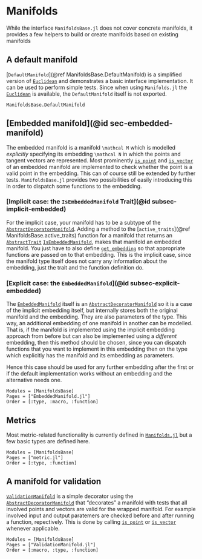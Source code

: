 # Manifolds

While the interface `ManifoldsBase.jl` does not cover concrete manifolds, it provides a few
helpers to build or create manifolds based on existing manifolds

## A default manifold

[`DefaultManifold`](@ref ManifoldsBase.DefaultManifold) is a simplified version of [`Euclidean`](https://juliamanifolds.github.io/Manifolds.jl/latest/manifolds/euclidean.html) and demonstrates a basic interface implementation.
It can be used to perform simple tests.
Since when using `Manifolds.jl` the [`Euclidean`](https://juliamanifolds.github.io/Manifolds.jl/latest/manifolds/euclidean.html) is available, the `DefaultManifold` itself is not exported.

```@docs
ManifoldsBase.DefaultManifold
```

## [Embedded manifold](@id sec-embedded-manifold)

The embedded manifold is a manifold ``\mathcal M`` which is modelled _explicitly_ specifying its embedding ``\mathcal N`` in which the points and tangent vectors are represented.
Most prominently [`is_point`](@ref) and [`is_vector`](@ref) of an embedded manifold are implemented to check whether the point is a valid point in the embedding. This can of course still be extended by further tests.
`ManifoldsBase.jl` provides two possibilities of easily introducing this in order to dispatch some functions to the embedding.

### [Implicit case: the `IsEmbeddedManifold` Trait](@id subsec-implicit-embedded)

For the implicit case, your manifold has to be a subtype of the [`AbstractDecoratorManifold`](@ref).
Adding a method to the [`active_traits`](@ref ManifoldsBase.active_traits) function for a manifold that returns an [`AbstractTrait`](@ref)
[`IsEmbeddedManifold`](@ref), makes that manifold an embedded manifold. You just have to also define [`get_embedding`](@ref) so that appropriate functions are passed on to that embedding.
This is the implicit case, since the manifold type itself does not carry any information about the embedding, just the trait and the function definition do.

### [Explicit case: the `EmbeddedManifold`](@id subsec-explicit-embedded)

The [`EmbeddedManifold`](@ref) itself is an [`AbstractDecoratorManifold`](@ref) so it is a case of the implicit embedding itself, but internally stores both the original manifold and the embedding.
They are also parameters of the type.
This way, an additional embedding of one manifold in another can be modelled. That is, if the manifold is implemented using the implicit embedding approach from before but can also be implemented using a _different_ embedding, then this method should be chosen, since you can dispatch functions that you want to implement in this embedding then on the type which explicitly has the manifold and its embedding as parameters.

Hence this case should be used for any further embedding after the first or if the default implementation works without an embedding and the alternative needs one.

```@autodocs
Modules = [ManifoldsBase]
Pages = ["EmbeddedManifold.jl"]
Order = [:type, :macro, :function]
```

## Metrics

Most metric-related functionality is currently defined in [`Manifolds.jl`](https://juliamanifolds.github.io/Manifolds.jl/latest/) but a few basic types are defined here.

```@autodocs
Modules = [ManifoldsBase]
Pages = ["metric.jl"]
Order = [:type, :function]
```


## A manifold for validation

[`ValidationManifold`](@ref) is a simple decorator using the [`AbstractDecoratorManifold`](@ref) that “decorates” a manifold with tests that all involved points and vectors are valid for the wrapped manifold.
For example involved input and output paratemers are checked before and after running a function, repectively.
This is done by calling [`is_point`](@ref) or [`is_vector`](@ref) whenever applicable.

```@autodocs
Modules = [ManifoldsBase]
Pages = ["ValidationManifold.jl"]
Order = [:macro, :type, :function]
```

